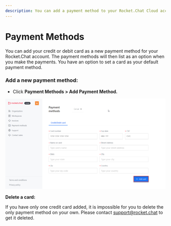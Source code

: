 ```yaml
---
description: You can add a payment method to your Rocket.Chat Cloud account.
---
```


# Payment Methods

You can add your credit or debit card as a new payment method for your Rocket.Chat account.  The payment methods will then list as an option when you make the payments. You have an option to set a card as your default payment method.

### **Add a new payment method:**

* Click **Payment Methods > Add Payment Method.**

![Add Payment Method](<../../../.gitbook/assets/payment methods.png>)

**Delete a card:**

If you have only one credit card added, it is impossible for you to delete the only payment method on your own. Please contact [support@rocket.chat](mailto:support@rocket.chat) to get it deleted.
